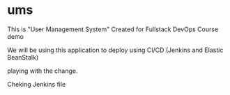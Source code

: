 # ums

This is "User Management System" Created for Fullstack DevOps Course demo

We will be using this application to deploy using CI/CD (Jenkins and Elastic BeanStalk) 

playing with the change.

Cheking Jenkins file

